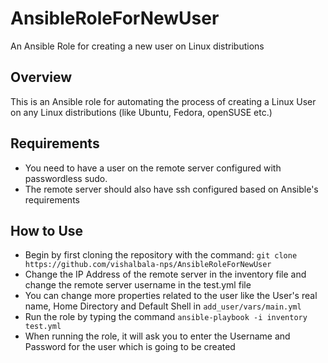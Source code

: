 # AnsibleRoleForNewUser
An Ansible Role for creating a new user on Linux distributions
## Overview
This is an Ansible role for automating the process of creating a Linux User on any Linux distributions (like Ubuntu, Fedora, openSUSE etc.)
## Requirements
 - You need to have a user on the remote server configured with passwordless sudo.
- The remote server should also have ssh configured based on Ansible's requirements
## How to Use
-   Begin by first cloning the repository with the command:  `git clone https://github.com/vishalbala-nps/AnsibleRoleForNewUser`
-   Change the IP Address of the remote server in the inventory file and change the remote server username in the test.yml file
- You can change more properties related to the user like the User's real name, Home Directory and Default Shell in `add_user/vars/main.yml`
-   Run the role by typing the command  `ansible-playbook -i inventory test.yml`
-   When running the role, it will ask you to enter the Username and Password for the user which is going to be created
